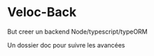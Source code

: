 # Veloc-Back

But creer un backend Node/typescript/typeORM

Un dossier doc pour suivre les avancées
